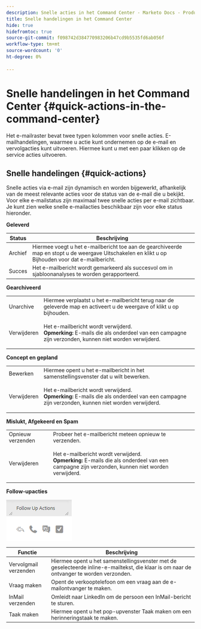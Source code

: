 ```yaml
---
description: Snelle acties in het Command Center - Marketo Docs - Productdocumentatie
title: Snelle handelingen in het Command Center
hide: true
hidefromtoc: true
source-git-commit: f098742d384770983206b47cd9b5535fd6ab056f
workflow-type: tm+mt
source-wordcount: '0'
ht-degree: 0%

---
```


# Snelle handelingen in het Command Center {#quick-actions-in-the-command-center}

Het e-mailraster bevat twee typen kolommen voor snelle acties. E-mailhandelingen, waarmee u actie kunt ondernemen op de e-mail en vervolgacties kunt uitvoeren. Hiermee kunt u met een paar klikken op de service acties uitvoeren.

## Snelle handelingen {#quick-actions}

Snelle acties via e-mail zijn dynamisch en worden bijgewerkt, afhankelijk van de meest relevante acties voor de status van de e-mail die u bekijkt. Voor elke e-mailstatus zijn maximaal twee snelle acties per e-mail zichtbaar. Je kunt zien welke snelle e-mailacties beschikbaar zijn voor elke status hieronder.

**Geleverd**

| Status | Beschrijving |
|---|---|
| Archief | Hiermee voegt u het e-mailbericht toe aan de gearchiveerde map en stopt u de weergave Uitschakelen en klikt u op Bijhouden voor dat e-mailbericht. |
| Succes | Het e-mailbericht wordt gemarkeerd als succesvol om in sjabloonanalyses te worden gerapporteerd. |

**Gearchiveerd**

<table> 
 <colgroup> 
  <col> 
  <col> 
 </colgroup> 
 <tbody> 
  <tr> 
   <td>Unarchive</td> 
   <td>Hiermee verplaatst u het e-mailbericht terug naar de geleverde map en activeert u de weergave of klikt u op bijhouden.</td> 
  </tr> 
  <tr> 
   <td>Verwijderen</td> 
   <td><p>Het e-mailbericht wordt verwijderd.<br><strong>Opmerking:</strong> E-mails die als onderdeel van een campagne zijn verzonden, kunnen niet worden verwijderd.</p></td> 
  </tr> 
 </tbody> 
</table>

**Concept en gepland**

<table> 
 <colgroup> 
  <col> 
  <col> 
 </colgroup> 
 <tbody> 
  <tr> 
   <td>Bewerken</td> 
   <td>Hiermee opent u het e-mailbericht in het samenstellingsvenster dat u wilt bewerken.</td> 
  </tr> 
  <tr> 
   <td>Verwijderen</td> 
   <td><p>Het e-mailbericht wordt verwijderd.<br><strong>Opmerking:</strong> E-mails die als onderdeel van een campagne zijn verzonden, kunnen niet worden verwijderd.</p></td> 
  </tr> 
 </tbody> 
</table>

**Mislukt, Afgekeerd en Spam**

<table> 
 <colgroup> 
  <col> 
  <col> 
 </colgroup> 
 <tbody> 
  <tr> 
   <td>Opnieuw verzenden</td> 
   <td>Probeer het e-mailbericht meteen opnieuw te verzenden.</td> 
  </tr> 
  <tr> 
   <td>Verwijderen</td> 
   <td><p>Het e-mailbericht wordt verwijderd.<br><strong>Opmerking:</strong> E-mails die als onderdeel van een campagne zijn verzonden, kunnen niet worden verwijderd.</p></td> 
  </tr> 
 </tbody> 
</table>

**Follow-upacties**

![](assets/quick-actions-in-the-command-center-1.png)

| Functie | Beschrijving |
|---|---|
| Vervolgmail verzenden | Hiermee opent u het samenstellingsvenster met de geselecteerde inline-e-mailtekst, die klaar is om naar de ontvanger te worden verzonden. |
| Vraag maken | Opent de verkooptelefoon om een vraag aan de e-mailontvanger te maken. |
| InMail verzenden | Omleidt naar LinkedIn om de persoon een InMail-bericht te sturen. |
| Taak maken | Hiermee opent u het pop-upvenster Taak maken om een herinneringstaak te maken. |
